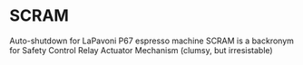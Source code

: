 # SCRAM
Auto-shutdown for LaPavoni P67 espresso machine
SCRAM is a backronym for Safety Control Relay Actuator Mechanism (clumsy, but irresistable)
